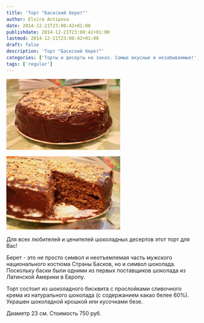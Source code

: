 ```yaml
---
title: 'Торт "Баскский берет"'
author: Elvira Antipova
date: 2014-12-21T23:08:42+01:00
publishdate: 2014-12-21T23:08:42+01:00
lastmod: 2014-12-21T23:08:42+01:00
draft: false
description: 'Торт "Баскский берет"'
categories: ['Торты и десерты на заказ. Самые вкусные и незабываемые!', 'Basic posts']
tags: ['regular']
---
```



[![IMG_6920 1](IMG_6920-1-300x187.jpg)](IMG_6920-1.jpg)
 
[![IMG_6923 1](IMG_6923-1-300x193.jpg)](IMG_6923-1.jpg)
 
Для всех любителей и ценителей шоколадных десертов этот торт для Вас!
 
Берет - это не просто символ и неотъемлемая часть мужского национального костюма Страны Басков, но и символ шоколада. Поскольку баски были одними из первых поставщиков шоколада из Латинской Америки в Европу.
 
Торт состоит из шоколадного бисквита с прослойками сливочного крема из натурального шоколада (с содержанием какао белее 60%). Украшен шоколадной крошкой или кусочками безе.
 
Диаметр 23 см. Стоимость 750 руб.


